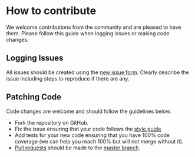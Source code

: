 # How to contribute
We welcome contributions from the community and are pleased to have them.  Please follow this guide when logging issues or making code changes.

## Logging Issues
All issues should be created using the [new issue form](https://github.com/Sighmir/YARP/issues/new).  Clearly describe the issue including steps to reproduce if there are any.

## Patching Code
Code changes are welcome and should follow the guidelines below.

* Fork the repository on GitHub.
* Fix the issue ensuring that your code follows the [style guide](https://github.com/Sighmir/YARP/master/STYLE.md).
* Add tests for your new code ensuring that you have 100% code coverage (we can help you reach 100% but will not merge without it).
* [Pull requests](http://help.github.com/send-pull-requests/) should be made to the [master branch](https://github.com/Sighmir/YARP/tree/master).
